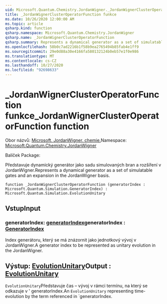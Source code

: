 ```yaml
---
uid: Microsoft.Quantum.Chemistry.JordanWigner._JordanWignerClusterOperatorFunction
title: _JordanWignerClusterOperatorFunction funkce
ms.date: 10/26/2020 12:00:00 AM
ms.topic: article
qsharp.kind: function
qsharp.namespace: Microsoft.Quantum.Chemistry.JordanWigner
qsharp.name: _JordanWignerClusterOperatorFunction
qsharp.summary: Represents a dynamical generator as a set of simulatable gates and an expansion in the JordanWigner basis.
ms.openlocfilehash: 58b0c7ad2216b1f58b9ea2765494b85fab4e1ff9
ms.sourcegitcommit: 29e0d88a30e4166fa580132124b0eb57e1f0e986
ms.translationtype: MT
ms.contentlocale: cs-CZ
ms.lasthandoff: 10/27/2020
ms.locfileid: "92698633"
---
```

# <a name="_jordanwignerclusteroperatorfunction-function"></a><span data-ttu-id="68cfc-102">_JordanWignerClusterOperatorFunction funkce</span><span class="sxs-lookup"><span data-stu-id="68cfc-102">_JordanWignerClusterOperatorFunction function</span></span>

<span data-ttu-id="68cfc-103">Obor názvů: [Microsoft. JordanWigner. chemie.](xref:Microsoft.Quantum.Chemistry.JordanWigner)</span><span class="sxs-lookup"><span data-stu-id="68cfc-103">Namespace: [Microsoft.Quantum.Chemistry.JordanWigner](xref:Microsoft.Quantum.Chemistry.JordanWigner)</span></span>

<span data-ttu-id="68cfc-104">Balíček [](https://nuget.org/packages/)</span><span class="sxs-lookup"><span data-stu-id="68cfc-104">Package: [](https://nuget.org/packages/)</span></span>


<span data-ttu-id="68cfc-105">Představuje dynamický generátor jako sadu simulovaných bran a rozšíření v JordanWigner.</span><span class="sxs-lookup"><span data-stu-id="68cfc-105">Represents a dynamical generator as a set of simulatable gates and an expansion in the JordanWigner basis.</span></span>

```qsharp
function _JordanWignerClusterOperatorFunction (generatorIndex : Microsoft.Quantum.Simulation.GeneratorIndex) : Microsoft.Quantum.Simulation.EvolutionUnitary
```


## <a name="input"></a><span data-ttu-id="68cfc-106">Vstup</span><span class="sxs-lookup"><span data-stu-id="68cfc-106">Input</span></span>

### <a name="generatorindex--generatorindex"></a><span data-ttu-id="68cfc-107">generatorIndex: [generatorIndex](xref:Microsoft.Quantum.Simulation.GeneratorIndex)</span><span class="sxs-lookup"><span data-stu-id="68cfc-107">generatorIndex : [GeneratorIndex](xref:Microsoft.Quantum.Simulation.GeneratorIndex)</span></span>

<span data-ttu-id="68cfc-108">Index generátoru, který se má znázornit jako jednotkový vývoj v JordanWigner.</span><span class="sxs-lookup"><span data-stu-id="68cfc-108">A generator index to be represented as unitary evolution in the JordanWigner.</span></span>



## <a name="output--evolutionunitary"></a><span data-ttu-id="68cfc-109">Výstup: [EvolutionUnitary](xref:Microsoft.Quantum.Simulation.EvolutionUnitary)</span><span class="sxs-lookup"><span data-stu-id="68cfc-109">Output : [EvolutionUnitary](xref:Microsoft.Quantum.Simulation.EvolutionUnitary)</span></span>

<span data-ttu-id="68cfc-110">`EvolutionUnitary`Představuje čas – vývoj v rámci termínu, na který se odkazuje v ' generatorIndex.</span><span class="sxs-lookup"><span data-stu-id="68cfc-110">An `EvolutionUnitary` representing time-evolution by the term referenced in \`generatorIndex.</span></span>
